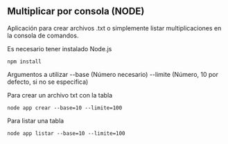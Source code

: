 ## Multiplicar por consola (NODE)

Aplicación para crear archivos .txt o simplemente listar multiplicaciones en 
la consola de comandos.

Es necesario tener instalado Node.js

```
npm install
```

Argumentos a utilizar
--base (Número necesario)
--limite (Número, 10 por defecto, si no se especifica)

Para crear un archivo txt con la tabla
```
node app crear --base=10 --limite=100
```

Para listar una tabla
```
node app listar --base=10 --limite=100
```

